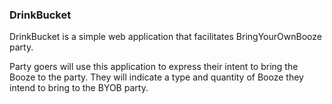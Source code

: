 ### DrinkBucket
DrinkBucket is a simple web application that facilitates BringYourOwnBooze party.

Party goers will use this application to express their intent to bring the Booze to the party.
They will indicate a type and quantity of Booze they intend to bring to the BYOB party.
